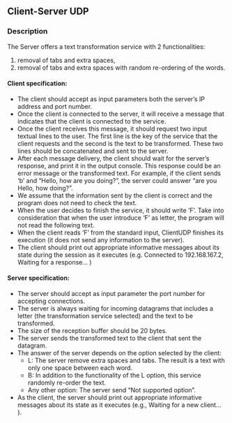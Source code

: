 ## Client-Server UDP ##
### Description ###
The Server offers a text
transformation service with 2 functionalities: 
1. removal of tabs and extra spaces,
2. removal of tabs and extra spaces with random re-ordering of the words.

#### Client specification: #####
* The client should accept as input parameters both the server’s IP address and port
number. 
* Once the client is connected to the server, it will receive a message that indicates that
the client is connected to the service.
* Once the client receives this message, it should request two input textual lines to the
user. The first line is the key of the service that the client requests and the second is the
text to be transformed. These two lines should be concatenated and sent to the server.
* After each message delivery, the client should wait for the server’s response, and print it
in the output console. This response could be an error message or the transformed text.
For example, if the client sends ‘b’ and “Hello, how are you doing?”, the
server could answer “are you Hello, how doing?”.
* We assume that the information sent by the client is correct and the program does not
need to check the text.
* When the user decides to finish the service, it should write ‘F’. Take into consideration
that when the user introduce ‘F’ as letter, the program will not read the following text.
* When the client reads ‘F’ from the standard input, ClientUDP finishes its execution (it
does not send any information to the server).
* The client should print out appropriate informative messages about its state during the
session as it executes (e.g. Connected to 192.168.167.2, Waiting for a
response… )

#### Server specification: #### 
* The server should accept as input parameter the port number for accepting connections.
* The server is always waiting for incoming datagrams that includes a letter (the
transformation service selected) and the text to be transformed.
* The size of the reception buffer should be 20 bytes.
* The server sends the transformed text to the client that sent the datagram.
* The answer of the server depends on the option selected by the client:
    * L: The server remove extra spaces and tabs. The result is a text with only one
space between each word.
    * B: In addition to the functionality of the L option, this service randomly re-order
the text.
    * Any other option: The server send “Not supported option”.
* As the client, the server should print out appropriate informative messages about its state
as it executes (e.g., Waiting for a new client… ).